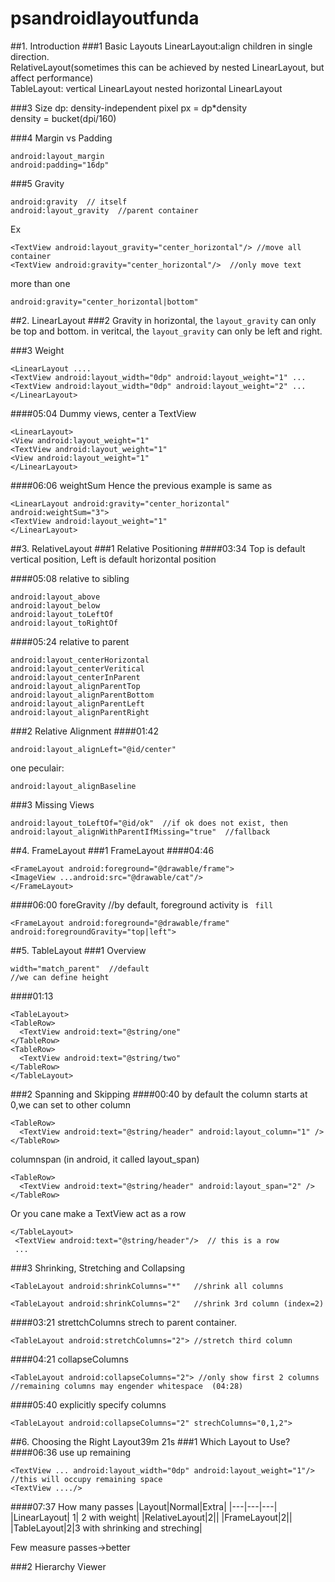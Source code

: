 # psandroidlayoutfunda
##1. Introduction
###1 Basic Layouts
LinearLayout:align children in single direction.  
RelativeLayout(sometimes this can be achieved by nested LinearLayout, but affect performance)  
TableLayout: vertical LinearLayout nested horizontal LinearLayout

###3 Size
dp: density-independent pixel
px = dp*density  
density = bucket(dpi/160)


###4 Margin vs Padding
```
android:layout_margin
android:padding="16dp"
```

###5 Gravity
```
android:gravity  // itself
android:layout_gravity  //parent container
```
Ex
```
<TextView android:layout_gravity="center_horizontal"/> //move all container
<TextView android:gravity="center_horizontal"/>  //only move text
```

more than one
```
android:gravity="center_horizontal|bottom"
```

##2. LinearLayout
###2 Gravity
in horizontal, the `layout_gravity` can only be top and bottom.
in veritcal, the `layout_gravity` can only be left and right.


###3 Weight
```
<LinearLayout ....
<TextView android:layout_width="0dp" android:layout_weight="1" ...
<TextView android:layout_width="0dp" android:layout_weight="2" ...
</LinearLayout>
```

####05:04 Dummy views, center a TextView
```
<LinearLayout>
<View android:layout_weight="1"
<TextView android:layout_weight="1"
<View android:layout_weight="1"
</LinearLayout>
```
####06:06 weightSum
Hence the previous example is same as
```
<LinearLayout android:gravity="center_horizontal" android:weightSum="3">
<TextView android:layout_weight="1"
</LinearLayout>
```

##3. RelativeLayout
###1 Relative Positioning
####03:34
Top is default vertical position, Left is default horizontal position

####05:08 relative to sibling
```
android:layout_above
android:layout_below
android:layout_toLeftOf
android:layout_toRightOf
```

####05:24 relative to parent
```
android:layout_centerHorizontal
android:layout_centerVeritical
android:layout_centerInParent
android:layout_alignParentTop
android:layout_alignParentBottom
android:layout_alignParentLeft
android:layout_alignParentRight
```

###2 Relative Alignment
####01:42
```
android:layout_alignLeft="@id/center"
```
one peculair: 
```
android:layout_alignBaseline
```
###3 Missing Views
```
android:layout_toLeftOf="@id/ok"  //if ok does not exist, then
android:layout_alignWithParentIfMissing="true"  //fallback
```
##4. FrameLayout
###1 FrameLayout
####04:46
```
<FrameLayout android:foreground="@drawable/frame">
<ImageView ...android:src="@drawable/cat"/>
</FrameLayout>
```
####06:00 foreGravity  //by default, foreground activity is ` fill`
```
<FrameLayout android:foreground="@drawable/frame" android:foregroundGravity="top|left">
```

##5. TableLayout
###1 Overview
```
width="match_parent"  //default
//we can define height
```
####01:13
```
<TableLayout>
<TableRow>
  <TextView android:text="@string/one"
</TableRow>
<TableRow>
  <TextView android:text="@string/two"
</TableRow>
</TableLayout>
```

###2 Spanning and Skipping
####00:40
by default the column starts at 0,we can set to other column
```
<TableRow>
  <TextView android:text="@string/header" android:layout_column="1" />
</TableRow>
```
columnspan (in android, it called layout_span)
```
<TableRow>
  <TextView android:text="@string/header" android:layout_span="2" />
</TableRow>
```
Or you cane make a TextView act as a row
```
</TableLayout>
 <TextView android:text="@string/header"/>  // this is a row
 ...
```
###3 Shrinking, Stretching and Collapsing
```
<TableLayout android:shrinkColumns="*"   //shrink all columns
```
```
<TableLayout android:shrinkColumns="2"   //shrink 3rd column (index=2)
```

####03:21 strettchColumns
strech to parent container.
```
<TableLayout android:stretchColumns="2"> //stretch third column
```
####04:21 collapseColumns
```
<TableLayout android:collapseColumns="2"> //only show first 2 columns 
//remaining columns may engender whitespace  (04:28)
```
####05:40
explicitly specify columns 
```
<TableLayout android:collapseColumns="2" strechColumns="0,1,2">
```
##6. Choosing the Right Layout39m 21s
###1 Which Layout to Use?
####06:36 use up remaining
```
<TextView ... android:layout_width="0dp" android:layout_weight="1"/>  //this will occupy remaining space
<TextView ..../>
```

####07:37 How many passes
|Layout|Normal|Extra|
|---|---|---|
|LinearLayout| 1| 2 with weight|
|RelativeLayout|2||
|FrameLayout|2||
|TableLayout|2|3 with shrinking and streching|

Few measure passes->better

###2 Hierarchy Viewer
